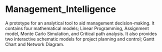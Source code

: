 # Management_Intelligence
A prototype for an analytical tool to aid management decision-making. It contains four mathematical models; Linear Programming, Assignment model, Monte Carlo Simulation, and Critical path analysis. It also provides two interactive schematic models for project planning and control; Gantt Chart and Network Diagram.

